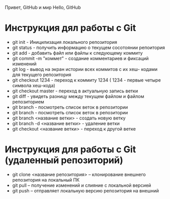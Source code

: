 Привет, GitHub и мир
Hello, GitHub
# Инструкция дял работы с Git
* git init - Иницилизация локального репозитория 
* git status -  получить информацию о текущем сосотоянии репоитория 
* git add -  добавить файл или файлы к следующему коммиту 
* git commit -m "коммет" - создание комментариев и фиксаций изменений 
* git log - вывод на экран истории всех коммитов с их хеш- кодами для текущего репозитория 
* git checkout 1234 - переход к коммиту 1234 ( 1234 - первые четыре символа хеш-кода)
* git checkout master -  переход в актуальную запись ветки 
* git diff - увидеть разницу между текущем файлом и файлом репозиторием 
* git branch - посмотреть список веток в репозитории 
* git branch - посмотреть список веток в репозитории 
* git branch  <название ветки> - создать  новую ветку  
* git branch -d <название ветки> - удаление ветки  
* git checkout <название ветки> - переход к другой ветке

# Инструкция для работы с Git (удаленный репозиторий)
* git clone <название репозитория> – клонирование внешнего репозитория на
локальный ПК
* git pull – получение изменений и слияние с локальной версией
* git push – отправляет локальную версию репозитория на внешний
